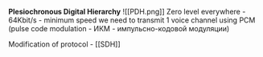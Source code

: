 **Plesiochronous Digital Hierarchy**
![[PDH.png]]
Zero level everywhere - 64Kbit/s - minimum speed we need to transmit 1 voice channel using PCM (pulse code modulation - ИКМ - импульсно-кодовой модуляции)

Modification of protocol - [[SDH]] 